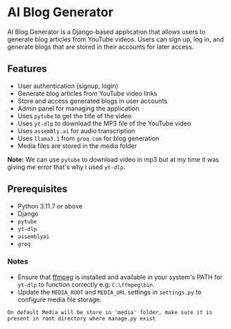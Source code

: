 # AI Blog Generator

AI Blog Generator is a Django-based application that allows users to generate blog articles from YouTube videos. Users can sign up, log in, and generate blogs that are stored in their accounts for later access.
## Features

- User authentication (signup, login)
- Generate blog articles from YouTube video links
- Store and access generated blogs in user accounts
- Admin panel for managing the application
- Uses `pytube` to get the title of the video 
- Uses `yt-dlp` to download the MP3 file of the YouTube video
- Uses `assembly.ai` for audio transcription
- Uses `llama3.1` from `groq.com` for blog generation
- Media files are stored in the media folder

**Note:** We can use `pytube` to download video in mp3 but at my time it was giving me error that's why i used `yt-dlp`.

## Prerequisites

- Python 3.11.7 or above 
- Django
- `pytube`
- `yt-dlp`
- `assemblyai`
- `groq`

### Notes

- Ensure that [ffmpeg](https://ffmpeg.org/download.html) is installed and available in your system's PATH for `yt-dlp` to function correctly e.g: `C:\ffmpeg\bin`.
- Update the `MEDIA_ROOT` and `MEDIA_URL` settings in `settings.py` to configure media file storage.

```On default Media will be store in 'media' folder, make sure it is present in root directory where manage.py exist```
